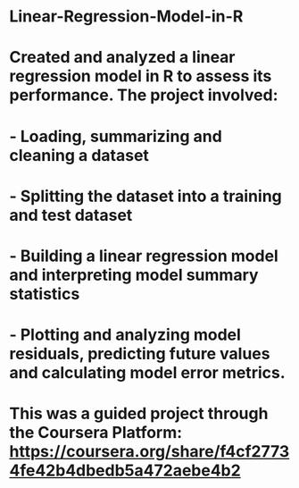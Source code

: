# Linear-Regression-Model-in-R
# Created and analyzed a linear regression model in R to assess its performance. The project involved:
# - Loading, summarizing and cleaning a dataset
# - Splitting the dataset into a training and test dataset
# - Building a linear regression model and interpreting model summary statistics
# - Plotting and analyzing model residuals, predicting future values and calculating model error metrics. 
# This was a guided project through the Coursera Platform: https://coursera.org/share/f4cf27734fe42b4dbedb5a472aebe4b2 
